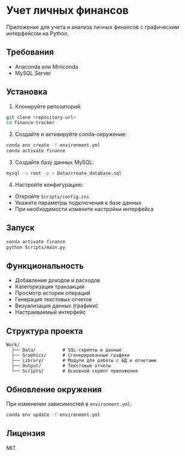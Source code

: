 # Учет личных финансов

Приложение для учета и анализа личных финансов с графическим интерфейсом на Python.

## Требования

- Anaconda или Miniconda
- MySQL Server

## Установка

1. Клонируйте репозиторий:
```bash
git clone <repository-url>
cd finance-tracker
```

2. Создайте и активируйте conda-окружение:
```bash
conda env create -f environment.yml
conda activate finance
```

3. Создайте базу данных MySQL:
```bash
mysql -u root -p < Data/create_database.sql
```

4. Настройте конфигурацию:
- Откройте `Scripts/config.ini`
- Укажите параметры подключения к базе данных
- При необходимости измените настройки интерфейса

## Запуск

```bash
conda activate finance
python Scripts/main.py
```

## Функциональность

- Добавление доходов и расходов
- Категоризация транзакций
- Просмотр истории операций
- Генерация текстовых отчетов
- Визуализация данных (графики)
- Настраиваемый интерфейс

## Структура проекта

```
Work/
  ├── Data/          # SQL-скрипты и данные
  ├── Graphics/      # Сгенерированные графики
  ├── Library/       # Модули для работы с БД и отчетами
  ├── Output/        # Текстовые отчеты
  └── Scripts/       # Основной скрипт приложения
```

## Обновление окружения

При изменении зависимостей в `environment.yml`:
```bash
conda env update -f environment.yml
```

## Лицензия

MIT 